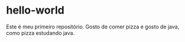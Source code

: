# hello-world
Este é meu primeiro repositório.
Gosto de comer pizza e gosto de java, como pizza estudando java.
